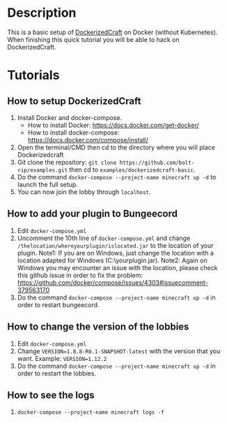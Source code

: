 # Description
This is a basic setup of [DockerizedCraft](https://github.com/DockerizedCraft/Core) on Docker (without Kubernetes).   
When finishing this quick tutorial you will be able to hack on DockerizedCraft.

# Tutorials
## How to setup DockerizedCraft
1. Install Docker and docker-compose.
    - How to install Docker: https://docs.docker.com/get-docker/
    - How to install docker-compose: https://docs.docker.com/compose/install/
2. Open the terminal/CMD then cd to the directory where you will place Dockerizedcraft
3. Git clone the repository: `git clone https://github.com/bolt-rip/examples.git` then cd to `examples/dockerizedcraft-basic`.
4. Do the command `docker-compose --project-name minecraft up -d` to launch the full setup.
5. You can now join the lobby through `localhost`.

## How to add your plugin to Bungeecord
1. Edit `docker-compose.yml`
2. Uncomment the 10th line of `docker-compose.yml` and change `/thelocation/whereyourplugin/islocated.jar` to the location of your plugin.
   Note1: If you are on Windows, just change the location with a location adapted for Windows (C:\yourplugin.jar).
   Note2: Again on Windows you may encounter an issue with the location, please check this github issue in order to fix the problem: https://github.com/docker/compose/issues/4303#issuecomment-379563170
3. Do the command `docker-compose --project-name minecraft up -d` in order to restart bungeecord.

## How to change the version of the lobbies
1. Edit `docker-compose.yml`
2. Change `VERSION=1.8.8-R0.1-SNAPSHOT-latest` with the version that you want. Example: `VERSION=1.12.2`
3. Do the command `docker-compose --project-name minecraft up -d` in order to restart the lobbies.

## How to see the logs
1. `docker-compose --project-name minecraft logs -f`